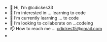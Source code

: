 - 👋 Hi, I’m @cdickes33
- 👀 I’m interested in ... learning to code
- 🌱 I’m currently learning ... to code
- 💞️ I’m looking to collaborate on ...codeing
- 📫 How to reach me ... cdickes15@gmail.com
- 

<!---
cdickes33/cdickes33 is a ✨ special ✨ repository because its `README.md` (this file) appears on your GitHub profile.
You can click the Preview link to take a look at your changes.
--->
